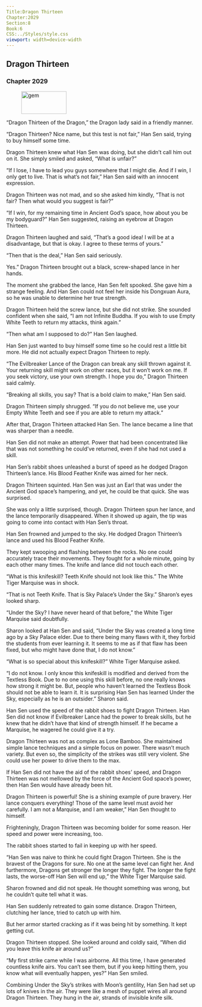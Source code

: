 ```yaml
---
Title:Dragon Thirteen 
Chapter:2029 
Section:8 
Book:6 
CSS:../Styles/style.css 
viewport: width=device-width
---
```

  
## Dragon Thirteen
### Chapter 2029
  
<figure>
	<img src="../Images/gem.gif" alt="gem" id="gem" width="120" height="60" />
</figure>
  

  
“Dragon Thirteen of the Dragon,” the Dragon lady said in a friendly manner.

“Dragon Thirteen? Nice name, but this test is not fair,” Han Sen said, trying to buy himself some time.

Dragon Thirteen knew what Han Sen was doing, but she didn’t call him out on it. She simply smiled and asked, “What is unfair?”

“If I lose, I have to lead you guys somewhere that I might die. And if I win, I only get to live. That is what’s not fair,” Han Sen said with an innocent expression.

Dragon Thirteen was not mad, and so she asked him kindly, “That is not fair? Then what would you suggest is fair?”

“If I win, for my remaining time in Ancient God’s space, how about you be my bodyguard?” Han Sen suggested, raising an eyebrow at Dragon Thirteen.

Dragon Thirteen laughed and said, “That’s a good idea! I will be at a disadvantage, but that is okay. I agree to these terms of yours.”

“Then that is the deal,” Han Sen said seriously.

Yes.” Dragon Thirteen brought out a black, screw-shaped lance in her hands.

The moment she grabbed the lance, Han Sen felt spooked. She gave him a strange feeling. And Han Sen could not feel her inside his Dongxuan Aura, so he was unable to determine her true strength.

Dragon Thirteen held the screw lance, but she did not strike. She sounded confident when she said, “I am not Infinite Buddha. If you wish to use Empty White Teeth to return my attacks, think again.”

“Then what am I supposed to do?” Han Sen laughed.

Han Sen just wanted to buy himself some time so he could rest a little bit more. He did not actually expect Dragon Thirteen to reply.

“The Evilbreaker Lance of the Dragon can break any skill thrown against it. Your returning skill might work on other races, but it won’t work on me. If you seek victory, use your own strength. I hope you do,” Dragon Thirteen said calmly.

“Breaking all skills, you say? That is a bold claim to make,” Han Sen said.

Dragon Thirteen simply shrugged. “If you do not believe me, use your Empty White Teeth and see if you are able to return my attack.”

After that, Dragon Thirteen attacked Han Sen. The lance became a line that was sharper than a needle.

Han Sen did not make an attempt. Power that had been concentrated like that was not something he could’ve returned, even if she had not used a skill.

Han Sen’s rabbit shoes unleashed a burst of speed as he dodged Dragon Thirteen’s lance. His Blood Feather Knife was aimed for her neck.

Dragon Thirteen squinted. Han Sen was just an Earl that was under the Ancient God space’s hampering, and yet, he could be that quick. She was surprised.

She was only a little surprised, though. Dragon Thirteen spun her lance, and the lance temporarily disappeared. When it showed up again, the tip was going to come into contact with Han Sen’s throat.

Han Sen frowned and jumped to the sky. He dodged Dragon Thirteen’s lance and used his Blood Feather Knife.

They kept swooping and flashing between the rocks. No one could accurately trace their movements. They fought for a whole minute, going by each other many times. The knife and lance did not touch each other.

“What is this knifeskill? Teeth Knife should not look like this.” The White Tiger Marquise was in shock.

“That is not Teeth Knife. That is Sky Palace’s Under the Sky.” Sharon’s eyes looked sharp.

“Under the Sky? I have never heard of that before,” the White Tiger Marquise said doubtfully.

Sharon looked at Han Sen and said, “Under the Sky was created a long time ago by a Sky Palace elder. Due to there being many flaws with it, they forbid the students from ever learning it. It seems to me as if that flaw has been fixed, but who might have done that, I do not know.”

“What is so special about this knifeskill?” White Tiger Marquise asked.

“I do not know. I only know this knifeskill is modified and derived from the Textless Book. Due to no one using this skill before, no one really knows how strong it might be. But, people who haven’t learned the Textless Book should not be able to learn it. It is surprising Han Sen has learned Under the Sky, especially as he is an outsider.” Sharon said.

Han Sen used the speed of the rabbit shoes to fight Dragon Thirteen. Han Sen did not know if Evilbreaker Lance had the power to break skills, but he knew that he didn’t have that kind of strength himself. If he became a Marquise, he wagered he could give it a try.

Dragon Thirteen was not as complex as Lone Bamboo. She maintained simple lance techniques and a simple focus on power. There wasn’t much variety. But even so, the simplicity of the strikes was still very violent. She could use her power to drive them to the max.

If Han Sen did not have the aid of the rabbit shoes’ speed, and Dragon Thirteen was not mellowed by the force of the Ancient God space’s power, then Han Sen would have already been hit.

Dragon Thirteen is powerful! She is a shining example of pure bravery. Her lance conquers everything! Those of the same level must avoid her carefully. I am not a Marquise, and I am weaker,” Han Sen thought to himself.

Frighteningly, Dragon Thirteen was becoming bolder for some reason. Her speed and power were increasing, too.

The rabbit shoes started to fail in keeping up with her speed.

“Han Sen was naive to think he could fight Dragon Thirteen. She is the bravest of the Dragons for sure. No one at the same level can fight her. And furthermore, Dragons get stronger the longer they fight. The longer the fight lasts, the worse-off Han Sen will end up,” the White Tiger Marquise said.

Sharon frowned and did not speak. He thought something was wrong, but he couldn’t quite tell what it was.

Han Sen suddenly retreated to gain some distance. Dragon Thirteen, clutching her lance, tried to catch up with him.

But her armor started cracking as if it was being hit by something. It kept getting cut.

Dragon Thirteen stopped. She looked around and coldly said, “When did you leave this knife air around us?”

“My first strike came while I was airborne. All this time, I have generated countless knife airs. You can’t see them, but if you keep hitting them, you know what will eventually happen, yes?” Han Sen smiled.

Combining Under the Sky’s strikes with Moon’s gentility, Han Sen had set up lots of knives in the air. They were like a mesh of puppet wires all around Dragon Thirteen. They hung in the air, strands of invisible knife silk.